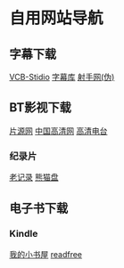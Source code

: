 # 自用网站导航
## 字幕下载
[VCB-Stidio](http://bbs.vcb-s.com/forum-37-1.html) [字幕库](http://www.zimuku.la/)  [射手网(伪)](https://secure.assrt.net/)
## BT影视下载
[片源网](http://pianyuan.la/) [中国高清网](http://gaoqing.la/) [高清电台](https://gaoqing.fm/)
### 纪录片
[老记录](https://www.laojilu.com/) [熊猫盘](http://xiongmaopan.com/)
## 电子书下载
### Kindle
[我的小书屋](http://mebook.cc/) [readfree](https://readfree.me/)




